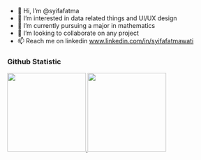 - 👋 Hi, I’m @syifafatma
- 👀 I’m interested in data related things and UI/UX design
- 🌱 I’m currently pursuing a major in mathematics
- 💞️ I’m looking to collaborate on any project
- 📫 Reach me on linkedin www.linkedin.com/in/syifafatmawati

### Github Statistic
<p align="left">
<a href="https://github.com/syifafatma">
  <img height="180em" src="https://github-readme-stats-eight-theta.vercel.app/api?username=syifafatma&show_icons=true&theme=algolia&include_all_commits=true&count_private=true"/>
  <img height="180em" src="https://github-readme-stats-eight-theta.vercel.app/api/top-langs/?username=syifafatma&layout=compact&theme=algolia"/>
</a>
</p>

<!---
syifafatma/syifafatma is a ✨ special ✨ repository because its `README.md` (this file) appears on your GitHub profile.
You can click the Preview link to take a look at your changes.
--->
